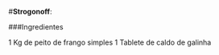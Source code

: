 #**Strogonoff**: 

###Ingredientes

1 Kg de peito de frango simples
1 Tablete de caldo de galinha







